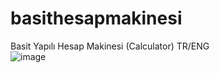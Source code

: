 # basithesapmakinesi
Basit Yapılı Hesap Makinesi (Calculator) TR/ENG<br>
![image](https://github.com/ertbaran/basithesapmakinesi/assets/35369764/d716b1e8-82f4-42af-8919-648ecb837d7f)

 
